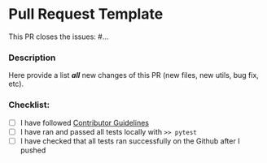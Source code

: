 # Pull Request Template

This PR closes the issues: #...

### Description

Here provide a list **_all_** new changes of this PR (new files, new utils, bug fix, etc).

### Checklist:

- [ ] I have followed [Contributor Guidelines](https://github.com/nestauk/nesta_ds_utils/blob/dev/CONTRIBUTING.md)
- [ ] I have ran and passed all tests locally with `>> pytest`
- [ ] I have checked that all tests ran successfully on the Github after I pushed
